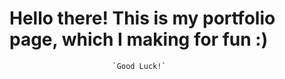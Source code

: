 # Hello there! This is my portfolio page, which I making for fun :)

                           `Good Luck!`

